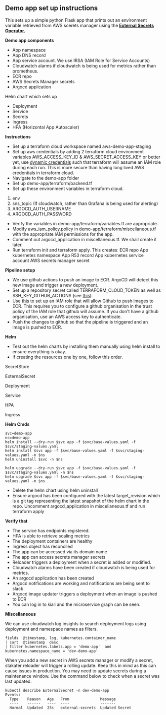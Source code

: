 


## Demo app set up instructions
This sets up a simple python Flask app that prints out an environment variable retrieved from AWS scerets manager using the **[External Secrets Operator.](https://external-secrets.io/latest/)**

**Demo app components**
 - App namespace 
 - App DNS record
 - App service account. We use IRSA (IAM Role for Service Accounts)
 - Cloudwatch alarms if cloudwatch is being used for metrics rather than prometheus.
 - ECR repo
 - AWS Secrets Manager secrets
 - Argocd application

Helm chart which sets up
- Deployment
- Service
- Secrets
- Ingress
- HPA (Horizontal App Autoscaler)

**Instructions**

- Set up a terraform cloud workspace named aws-demo-app-staging
- Set up aws credentials by adding 2 terraform cloud environment variables AWS_ACCESS_KEY_ID & AWS_SECRET_ACCESS_KEY or better yet, use [dynamic credentials](https://developer.hashicorp.com/terraform/cloud-docs/workspaces/dynamic-provider-credentials/aws-configuration) such that terraform will assume an IAM role during each run. This is more secure than having long lived AWS credentials in terraform cloud.
- Navigate to the demo-app folder
- Set up demo-app/terraform/backend.tf
- Set up these environment variables in terraform cloud.

1. env
2. sns_topic (If cloudwatch, rather than Grafana is being used for alerting)
3. ARGOCD_AUTH_USERNAME 
4. ARGOCD_AUTH_PASSWORD

- Verify the variables in demo-app/terraform/variables.tf are appropriate. 
- Modify aws_iam_policy.policy in demo-app/terraform/miscellaneous.tf with the appropriate IAM permissions for the app. 
- Comment out argocd_application in miscellaneous.tf. We shall create it later.
- Run terraform init and terraform apply. This creates:
ECR repo
App kubernetes namespace
App R53 record
App kubernetes service account
AWS secrets manager secret

**Pipeline setup**
- We use github actions to push an image to ECR. ArgoCD will detect this new image and trigger a new deployment.
- Set up a repository secret called TERRAFORM_CLOUD_TOKEN as well as SSH_KEY_GITHUB_ACTIONS (see [this](https://breadnet.co.uk/terraform-init-on-github-actions-with-private-modules/)).
- Use [this](https://aws.amazon.com/blogs/security/use-iam-roles-to-connect-github-actions-to-actions-in-aws/) to set up an IAM role that will allow Github to push images to ECR. This requires you to configure a github organisation in the trust policy of the IAM role that github will assume. If you don't have a github organisation, use an AWS access key to authenticate.
- Push the changes to github so that the pipeline is triggered and an image is pushed to ECR.

**Helm**
- Test out the helm charts by installing them manually using helm install to ensure everything is okay.
- If creating the resources one by one, follow this order.

SecretStore

ExternalSecret

Deployment

Service

HPA

Ingress

**Helm Cmds**

```
svc=demo-app
ns=demo-app
helm install --dry-run $svc app -f $svc/base-values.yaml -f $svc/staging-values.yaml
helm install $svc app -f $svc/base-values.yaml -f $svc/staging-values.yaml -n $ns
helm uninstall $svc -n $ns

helm upgrade --dry-run $svc app -f $svc/base-values.yaml -f $svc/staging-values.yaml -n $ns
helm upgrade $svc app -f $svc/base-values.yaml -f $svc/staging-values.yaml -n $ns
```

- Delete the helm chart using helm uninstall
- Ensure argocd has been configured with the latest target_revision which is a git tag representing the latest snapshot of the helm chart in the repo. Uncomment argocd_application in miscellaneous.tf and run terraform apply

**Verify that**
- The service has endpoints registered.
- HPA is able to retrieve scaling metrics
- The deployment containers are healthy
- Ingress object has reconciled
- The app can be accessed via its domain name
- The app can access secrets manager secrets
- Reloader triggers a deployment when a secret is added or modified.
- Cloudwatch alarms have been created if cloudwatch is being used for metrics.
- An argocd application has been created
-  Argocd notifications are working and notifications are being sent to slack
-  Argocd image updater triggers a deployment when an image is pushed to ECR
- You can log in to kiali and the microservice graph can be seen.

**Miscellaneous**

We can use cloudwatch log insights to search deployment logs using deployment and namespace names as filters.

    fields  @timestamp, log, kubernetes.container_name
    | sort  @timestamp  desc
    | filter kubernetes.labels.app = 'demo-app'  and kubernetes.namespace_name = 'dev-demo-app'

When you add a new secret in AWS secrets manager or modify a secret, stakater reloader will trigger a rolling update. Keep this in mind as this can cause issues in production. You may need to update secrets during a maintenance window. Use the command below to check when a secret was last updated.

    kubectl describe ExternalSecret -n dev-demo-app
    Events:
      Type    Reason   Age   From              Message
      ----    ------   ----  ----              -------
      Normal  Updated  23s   external-secrets  Updated Secret
